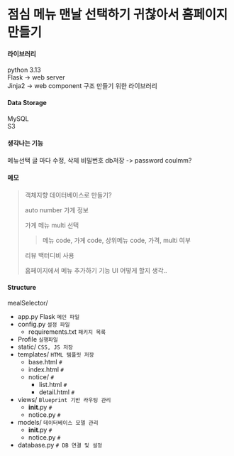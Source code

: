 # 점심 메뉴 맨날 선택하기 귀찮아서 홈페이지 만들기


#### 라이브러리
 python 3.13 <br>
 Flask -> web server <br>
 Jinja2 -> web component 구조 만들기 위한 라이브러리 <br>


#### Data Storage
MySQL <br>
S3 <br>


#### 생각나는 기능
메뉴선택 글 마다 수정, 삭제 비밀번호 db저장 -> password coulmm?


#### 메모
> 객체지향 데이터베이스로 만들기?
> 
> auto number 가게 정보
> 
> 가게 메뉴 multi 선택
> 
>> 메뉴 code, 가게 code, 상위메뉴 code, 가격, multi 여부
> 
> 리뷰 백터디비 사용
> 
> 홈페이지에서 메뉴 추가하기 기능 UI 어떻게 할지 생각..


#### Structure
mealSelector/
- app.py Flask `메인 파일`
- config.py `설정 파일`
  - requirements.txt `패키지 목록`
- Profile `실행파일`
- static/ `CSS, JS 저장`
- templates/ `HTML 템플릿 저장`
  - base.html `#`
  - index.html `#`
  - notice/ `#`
    - list.html `#`
    - detail.html `#`
- views/ `Blueprint 기반 라우팅 관리`
  - __init__.py `#`
  - notice.py `#`
- models/ `데이터베이스 모델 관리`
  - __init__.py `#`
  - notice.py `#`
- database.py `# DB 연결 및 설정`
